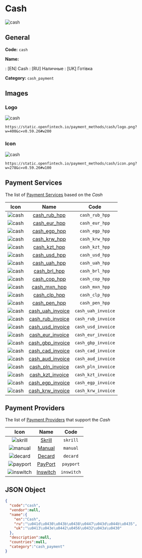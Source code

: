 
# Cash 
![cash](https://static.openfintech.io/payment_methods/cash/logo.png?w=400&c=v0.59.26#w200)  

## General 
**Code:** `cash` 
 
**Name:** 
 
:	[EN] Cash 
:	[RU] Наличные 
:	[UK] Готівка 
 
**Category:** `cash_payment` 
 

## Images 

### Logo 
![cash](https://static.openfintech.io/payment_methods/cash/logo.png?w=400&c=v0.59.26#w200)  

```
https://static.openfintech.io/payment_methods/cash/logo.png?w=400&c=v0.59.26#w200
```  

### Icon 
![cash](https://static.openfintech.io/payment_methods/cash/icon.png?w=278&c=v0.59.26#w100)  

```
https://static.openfintech.io/payment_methods/cash/icon.png?w=278&c=v0.59.26#w100
```  

## Payment Services 
 
The list of [Payment Services](/payment-services/) based on the _Cash_ 

|Icon|Name|Code| 
|:---:|:---:|:---:| 
|![cash](https://static.openfintech.io/payment_methods/cash/icon.png?w=278&c=v0.59.26#w100) |[cash_rub_hpp](/payment-services/cash_rub_hpp/)|`cash_rub_hpp`| 
|![cash](https://static.openfintech.io/payment_methods/cash/icon.png?w=278&c=v0.59.26#w100) |[cash_eur_hpp](/payment-services/cash_eur_hpp/)|`cash_eur_hpp`| 
|![cash](https://static.openfintech.io/payment_methods/cash/icon.png?w=278&c=v0.59.26#w100) |[cash_egp_hpp](/payment-services/cash_egp_hpp/)|`cash_egp_hpp`| 
|![cash](https://static.openfintech.io/payment_methods/cash/icon.png?w=278&c=v0.59.26#w100) |[cash_krw_hpp](/payment-services/cash_krw_hpp/)|`cash_krw_hpp`| 
|![cash](https://static.openfintech.io/payment_methods/cash/icon.png?w=278&c=v0.59.26#w100) |[cash_kzt_hpp](/payment-services/cash_kzt_hpp/)|`cash_kzt_hpp`| 
|![cash](https://static.openfintech.io/payment_methods/cash/icon.png?w=278&c=v0.59.26#w100) |[cash_usd_hpp](/payment-services/cash_usd_hpp/)|`cash_usd_hpp`| 
|![cash](https://static.openfintech.io/payment_methods/cash/icon.png?w=278&c=v0.59.26#w100) |[cash_uah_hpp](/payment-services/cash_uah_hpp/)|`cash_uah_hpp`| 
|![cash](https://static.openfintech.io/payment_methods/cash/icon.png?w=278&c=v0.59.26#w100) |[cash_brl_hpp](/payment-services/cash_brl_hpp/)|`cash_brl_hpp`| 
|![cash](https://static.openfintech.io/payment_methods/cash/icon.png?w=278&c=v0.59.26#w100) |[cash_cop_hpp](/payment-services/cash_cop_hpp/)|`cash_cop_hpp`| 
|![cash](https://static.openfintech.io/payment_methods/cash/icon.png?w=278&c=v0.59.26#w100) |[cash_mxn_hpp](/payment-services/cash_mxn_hpp/)|`cash_mxn_hpp`| 
|![cash](https://static.openfintech.io/payment_methods/cash/icon.png?w=278&c=v0.59.26#w100) |[cash_clp_hpp](/payment-services/cash_clp_hpp/)|`cash_clp_hpp`| 
|![cash](https://static.openfintech.io/payment_methods/cash/icon.png?w=278&c=v0.59.26#w100) |[cash_pen_hpp](/payment-services/cash_pen_hpp/)|`cash_pen_hpp`| 
|![cash](https://static.openfintech.io/payment_methods/cash/icon.png?w=278&c=v0.59.26#w100) |[cash_uah_invoice](/payment-services/cash_uah_invoice/)|`cash_uah_invoice`| 
|![cash](https://static.openfintech.io/payment_methods/cash/icon.png?w=278&c=v0.59.26#w100) |[cash_rub_invoice](/payment-services/cash_rub_invoice/)|`cash_rub_invoice`| 
|![cash](https://static.openfintech.io/payment_methods/cash/icon.png?w=278&c=v0.59.26#w100) |[cash_usd_invoice](/payment-services/cash_usd_invoice/)|`cash_usd_invoice`| 
|![cash](https://static.openfintech.io/payment_methods/cash/icon.png?w=278&c=v0.59.26#w100) |[cash_eur_invoice](/payment-services/cash_eur_invoice/)|`cash_eur_invoice`| 
|![cash](https://static.openfintech.io/payment_methods/cash/icon.png?w=278&c=v0.59.26#w100) |[cash_gbp_invoice](/payment-services/cash_gbp_invoice/)|`cash_gbp_invoice`| 
|![cash](https://static.openfintech.io/payment_methods/cash/icon.png?w=278&c=v0.59.26#w100) |[cash_cad_invoice](/payment-services/cash_cad_invoice/)|`cash_cad_invoice`| 
|![cash](https://static.openfintech.io/payment_methods/cash/icon.png?w=278&c=v0.59.26#w100) |[cash_aud_invoice](/payment-services/cash_aud_invoice/)|`cash_aud_invoice`| 
|![cash](https://static.openfintech.io/payment_methods/cash/icon.png?w=278&c=v0.59.26#w100) |[cash_pln_invoice](/payment-services/cash_pln_invoice/)|`cash_pln_invoice`| 
|![cash](https://static.openfintech.io/payment_methods/cash/icon.png?w=278&c=v0.59.26#w100) |[cash_kzt_invoice](/payment-services/cash_kzt_invoice/)|`cash_kzt_invoice`| 
|![cash](https://static.openfintech.io/payment_methods/cash/icon.png?w=278&c=v0.59.26#w100) |[cash_egp_invoice](/payment-services/cash_egp_invoice/)|`cash_egp_invoice`| 
|![cash](https://static.openfintech.io/payment_methods/cash/icon.png?w=278&c=v0.59.26#w100) |[cash_krw_invoice](/payment-services/cash_krw_invoice/)|`cash_krw_invoice`| 
 

## Payment Providers 
 
The list of [Payment Providers](/payment-providers/) that support the _Cash_ 

|Icon|Name|Code| 
|:---:|:---:|:---:| 
|![skrill](https://static.openfintech.io/payment_providers/skrill/icon.svg?w=278&c=v0.59.26#w100) |[Skrill](/payment-providers/skrill/)|`skrill`| 
|![manual](https://static.openfintech.io/payment_providers/manual/icon.svg?w=278&c=v0.59.26#w100) |[Manual](/payment-providers/manual/)|`manual`| 
|![decard](https://static.openfintech.io/payment_providers/decard/icon.svg?w=278&c=v0.59.26#w100) |[Decard](/payment-providers/decard/)|`decard`| 
|![payport](https://static.openfintech.io/payment_providers/payport/icon.svg?w=278&c=v0.59.26#w100) |[PayPort](/payment-providers/payport/)|`payport`| 
|![inswitch](https://static.openfintech.io/payment_providers/inswitch/icon.png?w=278&c=v0.59.26#w100) |[Inswitch](/payment-providers/inswitch/)|`inswitch`| 
 

## JSON Object 

```json
{
  "code":"cash",
  "vendor":null,
  "name":{
    "en":"Cash",
    "ru":"\u041d\u0430\u043b\u0438\u0447\u043d\u044b\u0435",
    "uk":"\u0413\u043e\u0442\u0456\u0432\u043a\u0430"
  },
  "description":null,
  "countries":null,
  "category":"cash_payment"
}
```  
